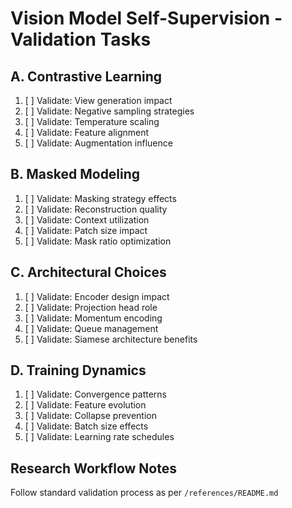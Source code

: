 # Vision Model Self-Supervision - Validation Tasks

## A. Contrastive Learning
1. [ ] Validate: View generation impact
2. [ ] Validate: Negative sampling strategies
3. [ ] Validate: Temperature scaling
4. [ ] Validate: Feature alignment
5. [ ] Validate: Augmentation influence

## B. Masked Modeling
1. [ ] Validate: Masking strategy effects
2. [ ] Validate: Reconstruction quality
3. [ ] Validate: Context utilization
4. [ ] Validate: Patch size impact
5. [ ] Validate: Mask ratio optimization

## C. Architectural Choices
1. [ ] Validate: Encoder design impact
2. [ ] Validate: Projection head role
3. [ ] Validate: Momentum encoding
4. [ ] Validate: Queue management
5. [ ] Validate: Siamese architecture benefits

## D. Training Dynamics
1. [ ] Validate: Convergence patterns
2. [ ] Validate: Feature evolution
3. [ ] Validate: Collapse prevention
4. [ ] Validate: Batch size effects
5. [ ] Validate: Learning rate schedules

## Research Workflow Notes
Follow standard validation process as per `/references/README.md`